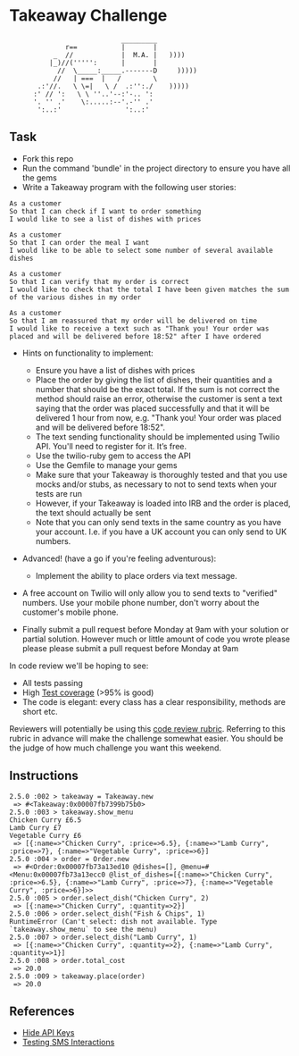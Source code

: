 Takeaway Challenge
==================
```
                            _________
              r==           |       |
           _  //            |  M.A. |   ))))
          |_)//(''''':      |       |
            //  \_____:_____.-------D     )))))
           //   | ===  |   /        \
       .:'//.   \ \=|   \ /  .:'':./    )))))
      :' // ':   \ \ ''..'--:'-.. ':
      '. '' .'    \:.....:--'.-'' .'
       ':..:'                ':..:'

 ```


Task
-----

* Fork this repo
* Run the command 'bundle' in the project directory to ensure you have all the gems
* Write a Takeaway program with the following user stories:

```
As a customer
So that I can check if I want to order something
I would like to see a list of dishes with prices

As a customer
So that I can order the meal I want
I would like to be able to select some number of several available dishes

As a customer
So that I can verify that my order is correct
I would like to check that the total I have been given matches the sum of the various dishes in my order

As a customer
So that I am reassured that my order will be delivered on time
I would like to receive a text such as "Thank you! Your order was placed and will be delivered before 18:52" after I have ordered
```

* Hints on functionality to implement:
  * Ensure you have a list of dishes with prices
  * Place the order by giving the list of dishes, their quantities and a number that should be the exact total. If the sum is not correct the method should raise an error, otherwise the customer is sent a text saying that the order was placed successfully and that it will be delivered 1 hour from now, e.g. "Thank you! Your order was placed and will be delivered before 18:52".
  * The text sending functionality should be implemented using Twilio API. You'll need to register for it. It’s free.
  * Use the twilio-ruby gem to access the API
  * Use the Gemfile to manage your gems
  * Make sure that your Takeaway is thoroughly tested and that you use mocks and/or stubs, as necessary to not to send texts when your tests are run
  * However, if your Takeaway is loaded into IRB and the order is placed, the text should actually be sent
  * Note that you can only send texts in the same country as you have your account. I.e. if you have a UK account you can only send to UK numbers.

* Advanced! (have a go if you're feeling adventurous):
  * Implement the ability to place orders via text message.

* A free account on Twilio will only allow you to send texts to "verified" numbers. Use your mobile phone number, don't worry about the customer's mobile phone.
* Finally submit a pull request before Monday at 9am with your solution or partial solution.  However much or little amount of code you wrote please please please submit a pull request before Monday at 9am


In code review we'll be hoping to see:

* All tests passing
* High [Test coverage](https://github.com/makersacademy/course/blob/master/pills/test_coverage.md) (>95% is good)
* The code is elegant: every class has a clear responsibility, methods are short etc.

Reviewers will potentially be using this [code review rubric](docs/review.md).  Referring to this rubric in advance will make the challenge somewhat easier.  You should be the judge of how much challenge you want this weekend.


Instructions
-------
```
2.5.0 :002 > takeaway = Takeaway.new
 => #<Takeaway:0x00007fb7399b75b0>
2.5.0 :003 > takeaway.show_menu
Chicken Curry £6.5
Lamb Curry £7
Vegetable Curry £6
 => [{:name=>"Chicken Curry", :price=>6.5}, {:name=>"Lamb Curry", :price=>7}, {:name=>"Vegetable Curry", :price=>6}]
2.5.0 :004 > order = Order.new
 => #<Order:0x00007fb73a13ed10 @dishes=[], @menu=#<Menu:0x00007fb73a13ecc0 @list_of_dishes=[{:name=>"Chicken Curry", :price=>6.5}, {:name=>"Lamb Curry", :price=>7}, {:name=>"Vegetable Curry", :price=>6}]>>
2.5.0 :005 > order.select_dish("Chicken Curry", 2)
 => [{:name=>"Chicken Curry", :quantity=>2}]
2.5.0 :006 > order.select_dish("Fish & Chips", 1)
RuntimeError (Can't select: dish not available. Type `takeaway.show_menu` to see the menu)
2.5.0 :007 > order.select_dish("Lamb Curry", 1)
 => [{:name=>"Chicken Curry", :quantity=>2}, {:name=>"Lamb Curry", :quantity=>1}]
2.5.0 :008 > order.total_cost
 => 20.0
2.5.0 :009 > takeaway.place(order)
 => 20.0
 ```

 References
 -------
 * [Hide API Keys](https://gist.github.com/derzorngottes/3b57edc1f996dddcab25)
 * [Testing SMS Interactions](https://robots.thoughtbot.com/testing-sms-interactions)
